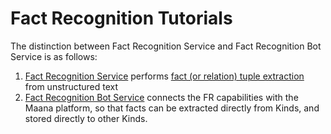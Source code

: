 # Fact Recognition Tutorials

The distinction between Fact Recognition Service and Fact Recognition Bot Service is as follows:

1. [Fact Recognition Service](fact-recognition.md) performs [fact \(or relation\) tuple extraction](https://nlp.stanford.edu/software/openie.html) from unstructured text
2. [Fact Recognition Bot Service](creating-a-fact-recognition-bot.md) connects the FR capabilities with the Maana platform, so that facts can be extracted directly from Kinds, and stored directly to other Kinds.

